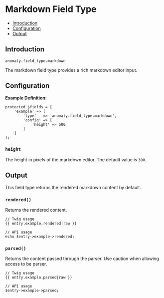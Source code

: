 # Markdown Field Type

- [Introduction](#introduction)
- [Configuration](#configuration)
- [Output](#output)


<a name="introduction"></a>
## Introduction

`anomaly.field_type.markdown`

The markdown field type provides a rich markdown editor input.


<a name="configuration"></a>
## Configuration

**Example Definition:**

    protected $fields = [
        'example' => [
            'type'   => 'anomaly.field_type.markdown',
            'config' => [
                'height' => 500
            ]
        ]
    ];

### `height`

The height in pixels of the markdown editor. The default value is `300`.


<a name="output"></a>
## Output

This field type returns the rendered markdown content by default.

### `rendered()`

Returns the rendered content.

    // Twig usage
    {{ entry.example.rendered|raw }}
    
    // API usage
    echo $entry->example->rendered;

### `parsed()`

Returns the content passed through the parser. Use caution when allowing access to be parser.

    // Twig usage
    {{ entry.example.parsed|raw }}
    
    // API usage
    $entry->example->parsed;

